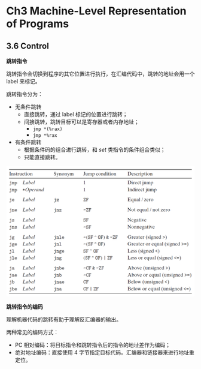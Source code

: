 # Ch3 Machine-Level Representation of Programs

## 3.6 Control

**跳转指令**

跳转指令会切换到程序的其它位置进行执行，在汇编代码中，跳转的地址会用一个 label 来标记。

跳转指令分为：

* 无条件跳转
    * 直接跳转，通过 label 标记的位置进行跳转；
    * 间接跳转，跳转目标可以是寄存器或者内存地址；
        * `jmp *(%rax)` 
        * `jmp *%rax`
* 有条件跳转
    * 根据条件码的组合进行跳转，和 $set$ 类指令的条件组合类似；
    * 只能直接跳转。

![image-20211013220241823](assets/image-20211013220241823.png)



**跳转指令的编码**

理解机器代码的跳转有助于理解反汇编器的输出。

两种常见的编码方式：

* PC 相对编码：将目标指令和跳转指令后的指令的地址差作为编码；
* 绝对地址编码：直接使用 4 字节指定目标代码。汇编器和链接器来进行地址重定位。

